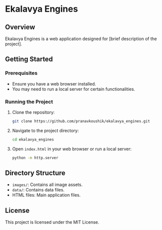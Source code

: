 # Ekalavya Engines

## Overview
Ekalavya Engines is a web application designed for [brief description of the project].

## Getting Started

### Prerequisites
- Ensure you have a web browser installed.
- You may need to run a local server for certain functionalities.

### Running the Project
1. Clone the repository:
   ```bash
   git clone https://github.com/pranavkoushik/ekalavya_engines.git
   ```
2. Navigate to the project directory:
   ```bash
   cd ekalavya_engines
   ```
3. Open `index.html` in your web browser or run a local server:
   ```bash
   python -m http.server
   ```

## Directory Structure
- `images/`: Contains all image assets.
- `data/`: Contains data files.
- HTML files: Main application files.

## License
This project is licensed under the MIT License.
